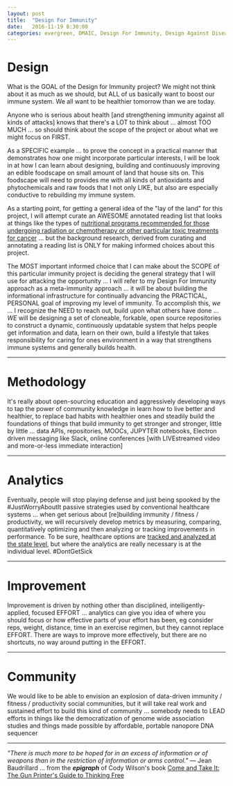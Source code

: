 ```yaml
---
layout: post
title:  "Design For Immunity"
date:   2016-11-19 8:30:00
categories: evergreen, DMAIC, Design For Immunity, Design Against Disease, evidence based health, Arm Thy Neighbor
---
```


# Design

What is the GOAL of the Design for Immunity project? We might not think about it as much as we should, but ALL of us basically want to boost our immune system.  We all want to be healthier tomorrow than we are today.  

Anyone who is serious about health [and strengthening immunity against all kinds of attacks] knows that there's a LOT to think about ... almost TOO MUCH ... so should think about the scope of the project or about what we might focus on FIRST.

As a SPECIFIC example ... to prove the concept in a practical manner that demonstrates how one might incorporate particular interests, I will be look in at how I can learn about designing, building and continuously improving an edible foodscape on small amount of land that house sits on.  This foodscape will need to provides me with all kinds of antioxidants and phytochemicals and raw foods that I not only LIKE, but also are especially conductive to rebuilding my immune system.

As a starting point, for getting a general idea of the "lay of the land" for this project, I will attempt curate an AWESOME annotated reading list that looks at things like the types of [nutritional programs recommended for those undergoing radiation or chemotherapy or other particular toxic treatments for cancer](https://www.cancertutor.com/mirror_lymphoma/) ... but the background research, derived from curating and annotating a reading list is ONLY for making informed choices about this project.

The MOST important informed choice that I can make about the SCOPE of this particular immunity project is deciding the general strategy that I will use for attacking the opportunity ... I will refer to my Design For Immunity approach as a meta-immunity approach ... it will be about building the informational infrastructure for continually advancing the PRACTICAL, PERSONAL goal of improving my level of immunity.  To accomplish this, *we* ... I recognize the NEED to reach out, build upon what others have done ... *WE* will be designing a set of cloneable, forkable, open source repositories to construct a dynamic, continuously updatable system that helps people get information and data, learn on their own, build a lifestyle that takes responsibility for caring for ones environment in a way that strengthens immune systems and generally builds health.        


---

# Methodology

It's really about open-sourcing education and aggressively developing ways to tap the power of community knowledge in learn how to live better and healthier, to replace bad habits with healthier ones and steadily build the foundations of things that build immunity to get stronger and stronger, little by little ... data APIs, repositories, MOOCs, JUPYTER notebooks, Electron driven messaging like Slack, online conferences [with LIVEstreamed video and more-or-less immediate interaction]

---

# Analytics

Eventually, people will stop playing defense and just being spooked by the #JustWorryAboutIt passive strategies used by conventional healthcare systems ... when get serious about [re]building immunity / fitness / productivity, we will recursively develop metrics by measuring, comparing, quantitatively optimizing and then analyzing or tracking improvements in performance. To be sure, healthcare options are [tracked and analyzed at the state level](https://www.mercatus.org/hoap), but where the analytics are really necessary is at the individual level. #DontGetSick

---

# Improvement

Improvement is driven by nothing other than disciplined, intelligently-applied, focused EFFORT ... analytics can give you idea of where you should focus or how effective parts of your effort has been, eg consider reps, weight, distance, time in an exercise regimen, but they cannot replace EFFORT. There are ways to improve more effectively, but there are no shortcuts, no way around putting in the EFFORT.    

---

# Community

We would like to be able to envision an explosion of data-driven immunity / fitness / productivity social communities, but it will take real work and sustained effort to build this kind of community ... somebody needs to LEAD efforts in things like the democratization of genome wide association studies and things made possible by affordable, portable nanopore DNA sequencer

---

*"There is much more to be hoped for in an excess of information or of weapons than in the restriction of information or arms control."* — Jean Baudrillard ... from the ***epigraph*** of Cody Wilson's book [Come and Take It: The Gun Printer's Guide to Thinking Free](https://www.amazon.com/Come-Take-Printers-Guide-Thinking-ebook/dp/B01CO34MBI/)
